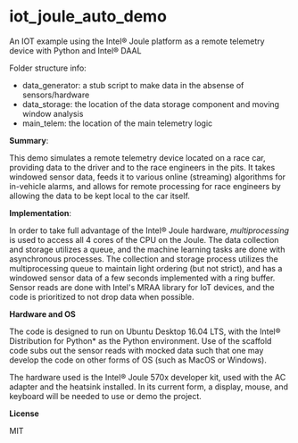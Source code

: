 # iot_joule_auto_demo
An IOT example using the Intel® Joule platform as a remote telemetry device with Python and Intel® DAAL

Folder structure info:
- data_generator: a stub script to make data in the absense of sensors/hardware
- data_storage: the location of the data storage component and moving window analysis
- main_telem: the location of the main telemetry logic

**Summary**:

This demo simulates a remote telemetry device located on a race car, providing data to the driver and to the race engineers in the pits.  It takes windowed sensor data, feeds it to various online (streaming) algorithms for in-vehicle alarms, and allows for remote processing for race engineers by allowing the data to be kept local to the car itself.

**Implementation**:

In order to take full advantage of the Intel® Joule hardware, _multiprocessing_ is used to access all 4 cores of the CPU on the Joule.  The data collection and storage utilizes a queue, and the machine learning tasks are done with asynchronous processes.  The collection and storage process utilizes the multiprocessing queue to maintain light ordering (but not strict), and has a windowed sensor data of a few seconds implemented with a ring buffer.  Sensor reads are done with Intel's MRAA library for IoT devices, and the code is prioritized to not drop data when possible.  

**Hardware and OS**

The code is designed to run on Ubuntu Desktop 16.04 LTS, with the Intel® Distribution for Python\* as the Python environment.  Use of the scaffold code subs out the sensor reads with mocked data such that one may develop the code on other forms of OS (such as MacOS or Windows).  

The hardware used is the Intel® Joule 570x developer kit, used with the AC adapter and the heatsink installed.  In its current form, a display, mouse, and keyboard will be needed to use or demo the project.

**License**

MIT
